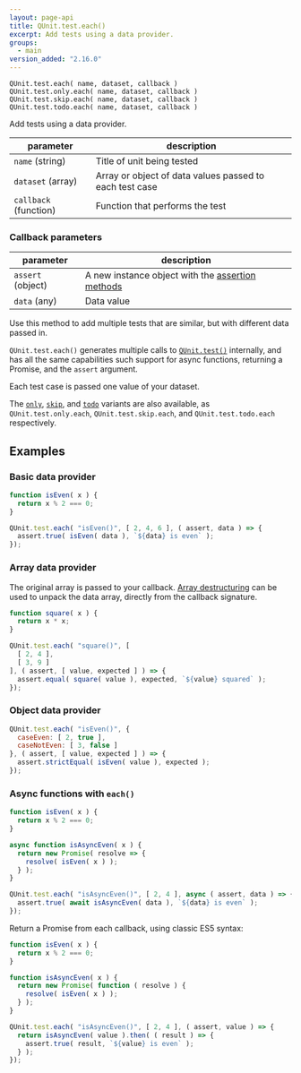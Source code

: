 ```yaml
---
layout: page-api
title: QUnit.test.each()
excerpt: Add tests using a data provider.
groups:
  - main
version_added: "2.16.0"
---
```


`QUnit.test.each( name, dataset, callback )`<br>
`QUnit.test.only.each( name, dataset, callback )`<br>
`QUnit.test.skip.each( name, dataset, callback )`<br>
`QUnit.test.todo.each( name, dataset, callback )`

Add tests using a data provider.

| parameter | description |
|-----------|-------------|
| `name` (string) | Title of unit being tested |
| `dataset` (array) | Array or object of data values passed to each test case |
| `callback` (function) | Function that performs the test |

### Callback parameters

| parameter | description |
|-----------|-------------|
| `assert` (object) | A new instance object with the [assertion methods](../assert/index.md) |
| `data` (any) | Data value |

Use this method to add multiple tests that are similar, but with different data passed in.

`QUnit.test.each()` generates multiple calls to [`QUnit.test()`](./test.md) internally, and has all the same capabilities such support for async functions, returning a Promise, and the `assert` argument.

Each test case is passed one value of your dataset.

The [`only`](./test.only.md), [`skip`](./test.skip.md), and [`todo`](./test.todo.md) variants are also available, as `QUnit.test.only.each`, `QUnit.test.skip.each`, and `QUnit.test.todo.each` respectively.

## Examples

### Basic data provider

```js
function isEven( x ) {
  return x % 2 === 0;
}

QUnit.test.each( "isEven()", [ 2, 4, 6 ], ( assert, data ) => {
  assert.true( isEven( data ), `${data} is even` );
});
```

### Array data provider

The original array is passed to your callback. [Array destructuring](https://developer.mozilla.org/en-US/docs/Web/JavaScript/Reference/Operators/Destructuring_assignment) can be used to unpack the data array, directly from the callback signature.


```js
function square( x ) {
  return x * x;
}

QUnit.test.each( "square()", [
  [ 2, 4 ],
  [ 3, 9 ]
], ( assert, [ value, expected ] ) => {
  assert.equal( square( value ), expected, `${value} squared` );
});
```

### Object data provider

```js
QUnit.test.each( "isEven()", {
  caseEven: [ 2, true ],
  caseNotEven: [ 3, false ]
}, ( assert, [ value, expected ] ) => {
  assert.strictEqual( isEven( value ), expected );
});
```

### Async functions with `each()`

```js
function isEven( x ) {
  return x % 2 === 0;
}

async function isAsyncEven( x ) {
  return new Promise( resolve => {
    resolve( isEven( x ) );
  } );
}

QUnit.test.each( "isAsyncEven()", [ 2, 4 ], async ( assert, data ) => {
  assert.true( await isAsyncEven( data ), `${data} is even` );
});
```

Return a Promise from each callback, using classic ES5 syntax:

```js
function isEven( x ) {
  return x % 2 === 0;
}

function isAsyncEven( x ) {
  return new Promise( function ( resolve ) {
    resolve( isEven( x ) );
  } );
}

QUnit.test.each( "isAsyncEven()", [ 2, 4 ], ( assert, value ) => {
  return isAsyncEven( value ).then( ( result ) => {
    assert.true( result, `${value} is even` );
  } );
});
```
